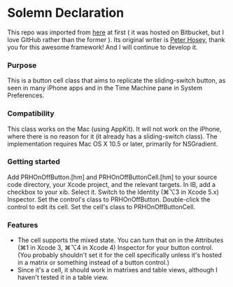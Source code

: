 # Solemn Declaration

This repo was imported from [here]( https://bitbucket.org/boredzo/prhonoffbutton/overview ) at first ( it was hosted on Bitbucket, but I love GitHub rather than the former ).
Its original writer is [Peter Hosey]( https://bitbucket.org/boredzo ), thank you for this awesome framework! And I will continue to develop it.

### Purpose
This is a button cell class that aims to replicate the sliding-switch button, as seen in many iPhone apps and in the Time Machine pane in System Preferences.

### Compatibility
This class works on the Mac (using AppKit). It will not work on the iPhone, where there is no reason for it (it already has a sliding-switch class).
The implementation requires Mac OS X 10.5 or later, primarily for NSGradient.

### Getting started
Add PRHOnOffButton.[hm] and PRHOnOffButtonCell.[hm] to your source code directory, your Xcode project, and the relevant targets.
In IB, add a checkbox to your xib.
Select it. Switch to the Identity (⌘⌥3 in Xcode 5.x) Inspector. Set the control's class to PRHOnOffButton.
Double-click the control to edit its cell. Set the cell's class to PRHOnOffButtonCell.

### Features
* The cell supports the mixed state. You can turn that on in the Attributes (⌘1 in Xcode 3, ⌘⌥4 in Xcode 4) Inspector for your button control. (You probably shouldn't set it for the cell specifically unless it's hosted in a matrix or something instead of a button control.)
* Since it's a cell, it should work in matrixes and table views, although I haven't tested it in a table view.
